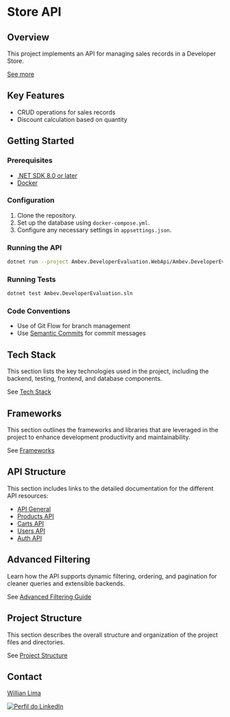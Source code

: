 # Store API

## Overview

This project implements an API for managing sales records in a Developer Store.

[See more](/.doc/overview.md)

## Key Features

* CRUD operations for sales records
* Discount calculation based on quantity

## Getting Started

### Prerequisites

* [.NET SDK 8.0 or later](https://dotnet.microsoft.com/en-us/download)
* [Docker](https://www.docker.com/get-started/) 

### Configuration

1.  Clone the repository.
1.  Set up the database using `docker-compose.yml`.
1.  Configure any necessary settings in `appsettings.json`.

### Running the API

```bash
dotnet run --project Ambev.DeveloperEvaluation.WebApi/Ambev.DeveloperEvaluation.WebApi.csproj
```

### Running Tests

```bash
dotnet test Ambev.DeveloperEvaluation.sln
```

### Code Conventions
* Use of Git Flow for branch management
* Use [Semantic Commits](/.doc/semantic-commit-messages.md) for commit messages

## Tech Stack
This section lists the key technologies used in the project, including the backend, testing, frontend, and database components. 

See [Tech Stack](/.doc/tech-stack.md)

## Frameworks
This section outlines the frameworks and libraries that are leveraged in the project to enhance development productivity and maintainability. 

See [Frameworks](/.doc/frameworks.md)

## API Structure
This section includes links to the detailed documentation for the different API resources:
- [API General](./docs/general-api.md)
- [Products API](/.doc/products-api.md)
- [Carts API](/.doc/carts-api.md)
- [Users API](/.doc/users-api.md)
- [Auth API](/.doc/auth-api.md)

## Advanced Filtering
Learn how the API supports dynamic filtering, ordering, and pagination for cleaner queries and extensible backends.

See [Advanced Filtering Guide](/.doc/advanced-filtering.md)

## Project Structure
This section describes the overall structure and organization of the project files and directories. 

See [Project Structure](/.doc/project-structure.md)

## Contact

[Willian Lima](https://www.linkedin.com/in/w-lima)

[![Perfil do LinkedIn](https://media.licdn.com/dms/image/v2/D4D03AQGRObzA0_NRkg/profile-displayphoto-shrink_200_200/profile-displayphoto-shrink_200_200/0/1703104875697?e=1751500800&v=beta&t=jWwem7-YUYxBoktc3ayzIMLMdT4RlMQcsh-WlFW0pTM)](https://www.linkedin.com/in/w-lima)